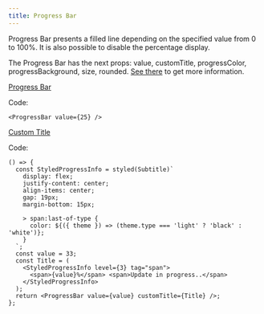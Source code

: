 ```yaml
---
title: Progress Bar
---
```


Progress Bar presents a filled line depending on the specified value from 0 to 100%. It is also possible to disable the percentage display.

The Progress Bar has the next props: value, customTitle, progressColor, progressBackground, size, rounded. [See there](/?path=core-progress-progressbar--docs) to get more information.

[Progress Bar](/storybook/?path=/story/core-progress-progressbar--default)

Code:

```tsx
<ProgressBar value={25} />
```

[Custom Title](/storybook/?path=/story/core-progress-progressbar--custom-title)

Code:

```tsx
() => {
  const StyledProgressInfo = styled(Subtitle)`
    display: flex;
    justify-content: center;
    align-items: center;
    gap: 19px;
    margin-bottom: 15px;

    > span:last-of-type {
      color: ${({ theme }) => (theme.type === 'light' ? 'black' : 'white')};
    }
  `;
  const value = 33;
  const Title = (
    <StyledProgressInfo level={3} tag="span">
      <span>{value}%</span> <span>Update in progress..</span>
    </StyledProgressInfo>
  );
  return <ProgressBar value={value} customTitle={Title} />;
};
```
